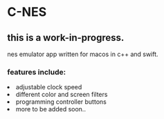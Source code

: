 # C-NES

this is a work-in-progress.
---
nes emulator app written for macos in c++ and swift.

### features include:
<li>adjustable clock speed</li>
<li>different color and screen filters</li>
<li>programming controller buttons</li>
<li>more to be added soon..</li>

